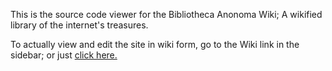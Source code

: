 This is the source code viewer for the Bibliotheca Anonoma Wiki; A wikified library of the internet's treasures.

To actually view and edit the site in wiki form, go to the Wiki link in the sidebar; or just [click here.](https://github.com/bibanon/bibanon/wiki)
